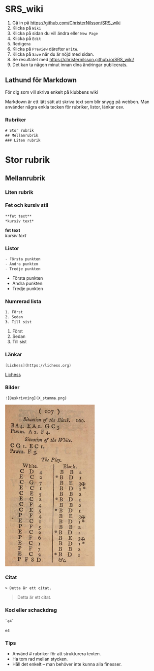 # SRS_wiki

1. Gå in på https://github.com/ChristerNilsson/SRS_wiki
2. Klicka på `Wiki`
3. Klicka på sidan du vill ändra eller `New Page`
4. Klicka på `Edit`
5. Redigera
6. Klicka på `Preview` därefter `Write`.
6. Klicka på `Save` när du är nöjd med sidan.
7. Se resultatet med https://christernilsson.github.io/SRS_wiki/
8. Det kan ta någon minut innan dina ändringar publicerats.

## Lathund för Markdown

För dig som vill skriva enkelt på klubbens wiki

Markdown är ett lätt sätt att skriva text som blir snygg på webben. Man använder några enkla tecken för rubriker, listor, länkar osv.

### Rubriker

```
# Stor rubrik
## Mellanrubrik
### Liten rubrik
```

# Stor rubrik
## Mellanrubrik
### Liten rubrik

### Fet och kursiv stil
```
**fet text**  
*kursiv text*  
```
**fet text**  
*kursiv text*  

### Listor
```
- Första punkten
- Andra punkten
- Tredje punkten
```
- Första punkten
- Andra punkten
- Tredje punkten

### Numrerad lista
```
1. Först
2. Sedan
3. Till sist
```
1. Först
2. Sedan
3. Till sist

### Länkar
```
[Lichess](https://lichess.org)
```
[Lichess](https://lichess.org)

### Bilder
```
![Beskrivning](X_stamma.png)
```
![Beskrivning](X_stamma.png)

### Citat
```
> Detta är ett citat.
```
> Detta är ett citat.

### Kod eller schackdrag
```
`e4`
```
`e4`

### Tips

* Använd # rubriker för att strukturera texten.
* Ha tom rad mellan stycken.
* Håll det enkelt – man behöver inte kunna alla finesser.

